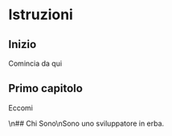 # Istruzioni
## Inizio
Comincia da qui

## Primo capitolo
Eccomi

\n## Chi Sono\nSono uno sviluppatore in erba.

